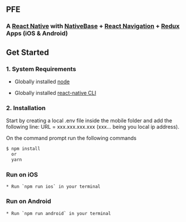 
## PFE

### A [React Native](https://facebook.github.io/react-native/docs/getting-started.html) with [NativeBase](https://nativebase.io/) + [React Navigation](https://reactnavigation.org/) + [Redux](https://github.com/reactjs/redux) Apps (iOS & Android)

## Get Started

### 1. System Requirements

* Globally installed [node](https://nodejs.org/en/)

* Globally installed [react-native CLI](https://facebook.github.io/react-native/docs/getting-started.html)


### 2. Installation
 
Start by creating a local .env file inside the mobile folder and add the following line: 
URL = xxx.xxx.xxx.xxx (xxx... being you local ip address).

On the command prompt run the following commands

```sh
$ npm install
  or
  yarn
```

### Run on iOS

	* Run `npm run ios` in your terminal

### Run on Android

	* Run `npm run android` in your terminal
